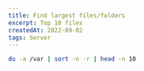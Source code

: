 ```yaml
---
title: Find largest files/folders
excerpt: Top 10 files
createdAt: 2022-09-02
tags: Server
---
```

```bash
du -a /var | sort -n -r | head -n 10
```
